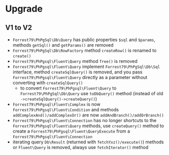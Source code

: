 # Upgrade


## V1 to V2


- `Forrest79\PhPgSql\Db\Query` has public properties `$sql` and `$params`, methods `getSql()` and `getParams()` are removed
- `Forrest79\PhPgSql\Db\RowFactory` method `createRow()` is renamed to `create()`
- `Forrest79\PhPgsql\Fluent\Query` method `free()` is removed
- `Forrest79\PhPgsql\Fluent\Query` implement `Forrest79\PhPgSql\Db\Sql` interface, method `createSqlQuery()` is removed, and you pass `Forrest79\PhPgsql\Fluent\Query` directly as a parameter without converting with `createSqlQuery()`
   - to convert `Forrest79\PhPgsql\Fluent\Query` to `Forrest79\PhPgSql\Db\Query` use `toDbQuery()` method (instead of old `->createSqlQuery()->createQuery()`) 
- `Forrest79\PhPgsql\Fluent\Complex` is now `Forrest79\PhPgsql\Fluent\Condition` and methods `addComplexAnd()/addComplexOr()` are now `addAndBranch()/addOrBranch()` 
- `Forrest79\PhPgsql\Fluent\Connection` has no longer shortcuts to the `Forrest79\PhPgsql\Fluent\Query` methods, use `createQuery()` method to create a `Forrest79\PhPgsql\Fluent\QueryExecute` from a `Forrest79\PhPgsql\Fluent\Connection`    
- iterating query `Db\Result` (returned with `fetchYxz()/execute()`) methods  or `Fluent\Query` is removed, always use `fetchIterator()` method
